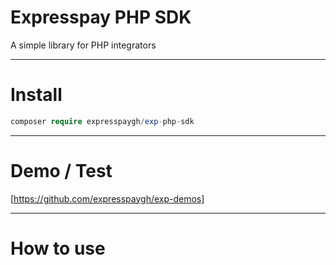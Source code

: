# Expresspay PHP SDK
A simple library for PHP integrators

------------------

# Install
```php
composer require expresspaygh/exp-php-sdk
```

-------------------

# Demo / Test
[https://github.com/expresspaygh/exp-demos]

-------------------

# How to use
